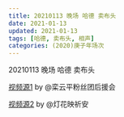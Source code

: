 ```yaml
---
title: 20210113 晚场 哈德 卖布头 
date: 2021-01-13
updated: 2021-01-13
tags: [哈德, 卖布头, 相声] 
categories: (2020)庚子年场次 
---
```

20210113 晚场 哈德 卖布头



[视频源1](https://weibo.com/6574451359/JD2RW6Dpl) by @栾云平粉丝团后援会

[视频源2](https://m.weibo.cn/status/4593020219434359?)  by @灯花映祈安